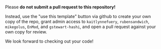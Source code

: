 Please **do not submit a pull request to this repository!**

Instead, use the "use this template" button via github to create your own copy of the repo, grant admin access to `kaitlynnefuery`, `rubensandwich`, `mikegolus`, `EnMod`, and `gstewart-hashi`, and open a pull request against your own copy for review.

We look forward to checking out your code!
